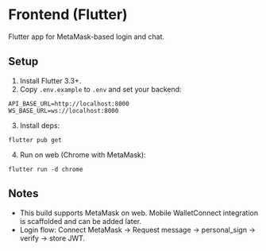 # Frontend (Flutter)

Flutter app for MetaMask-based login and chat.

## Setup
1. Install Flutter 3.3+.
2. Copy `.env.example` to `.env` and set your backend:
```
API_BASE_URL=http://localhost:8000
WS_BASE_URL=ws://localhost:8000
```
3. Install deps:
```
flutter pub get
```
4. Run on web (Chrome with MetaMask):
```
flutter run -d chrome
```

## Notes
- This build supports MetaMask on web. Mobile WalletConnect integration is scaffolded and can be added later.
- Login flow: Connect MetaMask -> Request message -> personal_sign -> verify -> store JWT.